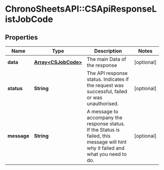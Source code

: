 # ChronoSheetsAPI::CSApiResponseListJobCode

## Properties
Name | Type | Description | Notes
------------ | ------------- | ------------- | -------------
**data** | [**Array&lt;CSJobCode&gt;**](CSJobCode.md) | The main Data of the response | [optional] 
**status** | **String** | The API response status. Indicates if the request was successful, failed or was unauthorised. | [optional] 
**message** | **String** | A message to accompany the response status.  If the Status is failed, this message will hint why it failed and what you need to do. | [optional] 


